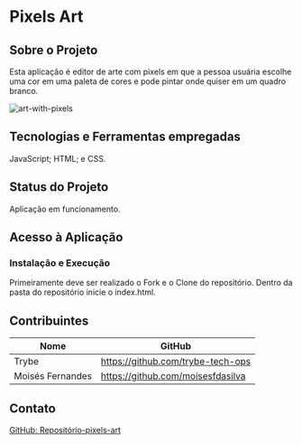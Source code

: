 # Pixels Art

## Sobre o Projeto
Esta aplicação é editor de arte com pixels em que a pessoa usuária escolhe uma cor em uma paleta de cores e pode pintar onde quiser em um quadro branco.

![art-with-pixels](./art-with-pixels.gif)

## Tecnologias e Ferramentas empregadas
JavaScript;
HTML; e
CSS.

## Status do Projeto
Aplicação em funcionamento.

## Acesso à Aplicação
### Instalação e Execução
Primeiramente deve ser realizado o Fork e o Clone do repositório. Dentro da pasta do repositório inicie o index.html.

## Contribuintes
|Nome|GitHub|
| -------- | -------- |
|Trybe|https://github.com/trybe-tech-ops|
|Moisés Fernandes|https://github.com/moisesfdasilva|

## Contato
[GitHub: Repositório-pixels-art](https://github.com/moisesfdasilva/pixels-art)
